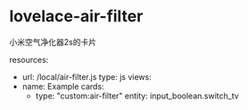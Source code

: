 # lovelace-air-filter
小米空气净化器2s的卡片



resources:
  - url: /local/air-filter.js
    type: js
views:
- name: Example
  cards:
  - type: "custom:air-filter"
    entity: input_boolean.switch_tv